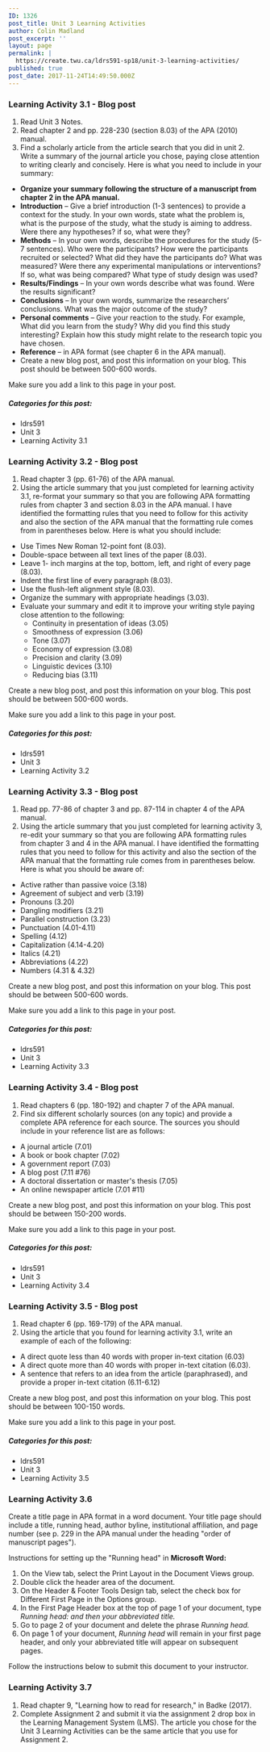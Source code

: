 ```yaml
---
ID: 1326
post_title: Unit 3 Learning Activities
author: Colin Madland
post_excerpt: ''
layout: page
permalink: |
  https://create.twu.ca/ldrs591-sp18/unit-3-learning-activities/
published: true
post_date: 2017-11-24T14:49:50.000Z
---
```


### Learning Activity 3.1 - Blog post

1. Read Unit 3 Notes.
2. Read chapter 2 and pp. 228-230 \(section 8.03\) of the APA \(2010\) manual.
3. Find a scholarly article from the article search that you did in unit 2. Write a summary of the journal article you chose, paying close attention to writing clearly and concisely. Here is what you need to include in your summary:

* **Organize your summary following the structure of a manuscript from chapter 2 in the APA manual.**
* **Introduction** – Give a brief introduction \(1-3 sentences\) to provide a context for the study. In your own words, state what the problem is, what is the purpose of the study, what the study is aiming to address. Were there any hypotheses? if so, what were they?
* **Methods** – In your own words, describe the procedures for the study \(5-7 sentences\). Who were the participants? How were the participants recruited or selected? What did they have the participants do? What was measured? Were there any experimental manipulations or interventions? If so, what was being compared? What type of study design was used?
* **Results/Findings** – In your own words describe what was found. Were the results significant?
* **Conclusions** – In your own words, summarize the researchers’ conclusions. What was the major outcome of the study?
* **Personal comments** – Give your reaction to the study. For example, What did you learn from the study? Why did you find this study interesting? Explain how this study might relate to the research topic you have chosen.
* **Reference** – in APA format \(see chapter 6 in the APA manual\).
* Create a new blog post, and post this information on your blog. This post should be between 500-600 words.

Make sure you add a link to this page in your post.

##### Categories for this post:

* ldrs591
* Unit 3
* Learning Activity 3.1

### Learning Activity 3.2 - Blog post

1. Read chapter 3 \(pp. 61-76\) of the APA manual.
2. Using the article summary that you just completed for learning activity 3.1, re-format your summary so that you are following APA formatting rules from chapter 3 and section 8.03 in the APA manual. I have identified the formatting rules that you need to follow for this activity and also the section of the APA manual that the formatting rule comes from in parentheses below. Here is what you should include:

* Use Times New Roman 12-point font \(8.03\).
* Double-space between all text lines of the paper \(8.03\).
* Leave 1- inch margins at the top, bottom, left, and right of every page \(8.03\).
* Indent the first line of every paragraph \(8.03\).
* Use the flush-left alignment style \(8.03\).
* Organize the summary with appropriate headings \(3.03\).
* Evaluate your summary and edit it to improve your writing style paying close attention to the following:
  * Continuity in presentation of ideas \(3.05\)
  * Smoothness of expression \(3.06\)
  * Tone \(3.07\)
  * Economy of expression \(3.08\)
  * Precision and clarity \(3.09\)
  * Linguistic devices \(3.10\)
  * Reducing bias \(3.11\)

Create a new blog post, and post this information on your blog.  This post should be between 500-600 words.

Make sure you add a link to this page in your post.

##### Categories for this post:

* ldrs591
* Unit 3
* Learning Activity 3.2

### Learning Activity 3.3 - Blog post

1. Read pp. 77-86 of chapter 3 and pp. 87-114 in chapter 4 of the APA manual.
2. Using the article summary that you just completed for learning activity 3, re-edit your summary so that you are following APA formatting rules from chapter 3 and 4 in the APA manual. I have identified the formatting rules that you need to follow for this activity and also the section of the APA manual that the formatting rule comes from in parentheses below. Here is what you should be aware of:

* Active rather than passive voice \(3.18\)
* Agreement of subject and verb \(3.19\)
* Pronouns \(3.20\)
* Dangling modifiers \(3.21\)
* Parallel construction \(3.23\)
* Punctuation \(4.01-4.11\)
* Spelling \(4.12\)
* Capitalization \(4.14-4.20\)
* Italics \(4.21\)
* Abbreviations \(4.22\)
* Numbers \(4.31 & 4.32\)

Create a new blog post, and post this information on your blog. This post should be between 500-600 words.

Make sure you add a link to this page in your post.

##### Categories for this post:

* ldrs591
* Unit 3
* Learning Activity 3.3

### Learning Activity 3.4 - Blog post

1. Read chapters 6 \(pp. 180-192\) and chapter 7 of the APA manual.
2. Find six different scholarly sources \(on any topic\) and provide a complete APA reference for each source. The sources you should include in your reference list are as follows:

* A journal article \(7.01\)
* A book or book chapter \(7.02\)
* A government report \(7.03\)
* A blog post \(7.11 \#76\)
* A doctoral dissertation or master's thesis \(7.05\)
* An online newspaper article \(7.01 \#11\)

Create a new blog post, and post this information on your blog. This post should be between 150-200 words.

Make sure you add a link to this page in your post.

##### Categories for this post:

* ldrs591
* Unit 3
* Learning Activity 3.4

### Learning Activity 3.5 - Blog post

1. Read chapter 6 \(pp. 169-179\) of the APA manual.
2. Using the article that you found for learning activity 3.1, write an example of each of the following:

* A direct quote less than 40 words with proper in-text citation \(6.03\)
* A direct quote more than 40 words with proper in-text citation \(6.03\).
* A sentence that refers to an idea from the article \(paraphrased\), and provide a proper in-text citation \(6.11-6.12\)

Create a new blog post, and post this information on your blog. This post should be between 100-150 words.

Make sure you add a link to this page in your post.

##### Categories for this post:

* ldrs591
* Unit 3
* Learning Activity 3.5

### Learning Activity 3.6

Create a title page in APA format in a word document. Your title page should include a title, running head, author byline, institutional affiliation, and page number \(see p. 229 in the APA manual under the heading "order of manuscript pages"\).

Instructions for setting up the "Running head" in **Microsoft Word:**

1. On the View tab, select the Print Layout in the Document Views group.
2. Double click the header area of the document.
3. On the Header & Footer Tools Design tab, select the check box for Different First Page in the Options group.
4. In the First Page Header box at the top of page 1 of your document, type _Running head: and then your abbreviated title._
5. Go to page 2 of your document and delete the phrase _Running head._
6. On page 1 of your document, _Running head_ will remain in your first page header, and only your abbreviated title will appear on subsequent pages.

Follow the instructions below to submit this document to your instructor.

### Learning Activity 3.7

1. Read chapter 9, "Learning how to read for research," in Badke \(2017\).
2. Complete Assignment 2 and submit it via the assignment 2 drop box in the Learning Management System \(LMS\). The article you chose for the Unit 3 Learning Activities can be the same article that you use for Assignment 2.



